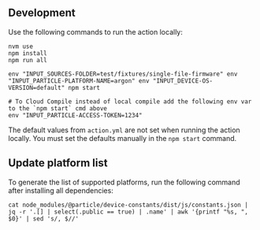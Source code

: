 ## Development

Use the following commands to run the action locally:

```
nvm use
npm install
npm run all

env "INPUT_SOURCES-FOLDER=test/fixtures/single-file-firmware" env "INPUT_PARTICLE-PLATFORM-NAME=argon" env "INPUT_DEVICE-OS-VERSION=default" npm start

# To Cloud Compile instead of local compile add the following env var to the `npm start` cmd above
env "INPUT_PARTICLE-ACCESS-TOKEN=1234"
```

The default values from `action.yml` are not set when running the action locally. You must set the defaults manually in the `npm start` command. 


## Update platform list

To generate the list of supported platforms, run the following command after installing all dependencies:

```console
cat node_modules/@particle/device-constants/dist/js/constants.json | jq -r '.[] | select(.public == true) | .name' | awk '{printf "%s, ", $0}' | sed 's/, $//'
```
